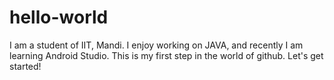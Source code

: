 # hello-world
I am a student of IIT, Mandi.
I enjoy working on JAVA, and recently I am learning Android Studio.
This is my first step in the world of github.
Let's get started!
